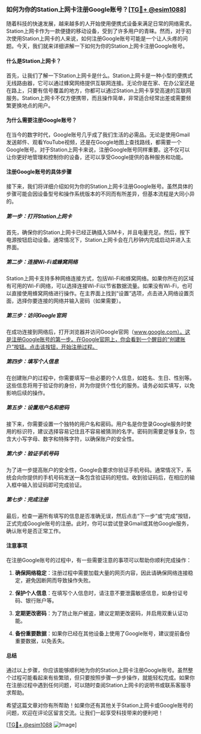 ### 如何为你的Station上网卡注册Google账号？[[TG💪+ @esim1088](https://t.me/s/esim1088)]

随着科技的快速发展，越来越多的人开始使用便携式设备来满足日常的网络需求。Station上网卡作为一款便捷的移动设备，受到了许多用户的青睐。然而，对于初次使用Station上网卡的人来说，如何注册Google账号可能是一个让人头疼的问题。今天，我们就来详细讲解一下如何为你的Station上网卡注册Google账号。

#### 什么是Station上网卡？

首先，让我们了解一下Station上网卡是什么。Station上网卡是一种小型的便携式无线路由器，它可以通过蜂窝网络提供互联网连接。无论你是在家、在办公室还是在路上，只要有信号覆盖的地方，你都可以通过Station上网卡享受高速的互联网服务。Station上网卡不仅方便携带，而且操作简单，非常适合经常出差或需要频繁更换地点的用户。

#### 为什么需要注册Google账号？

在当今的数字时代，Google账号几乎成了我们生活的必需品。无论是使用Gmail发送邮件、观看YouTube视频，还是在Google地图上查找路线，都需要一个Google账号。对于Station上网卡来说，注册Google账号同样重要。这不仅可以让你更好地管理和控制你的设备，还可以享受Google提供的各种服务和功能。

#### 注册Google账号的具体步骤

接下来，我们将详细介绍如何为你的Station上网卡注册Google账号。虽然具体的步骤可能会因设备型号和操作系统版本的不同而有所差异，但基本流程是大同小异的。

##### 第一步：打开Station上网卡

首先，确保你的Station上网卡已经正确插入SIM卡，并且电量充足。然后，按下电源按钮启动设备。通常情况下，Station上网卡会在几秒钟内完成启动并进入主界面。

##### 第二步：连接Wi-Fi或蜂窝网络

Station上网卡支持多种网络连接方式，包括Wi-Fi和蜂窝网络。如果你所在的区域有可用的Wi-Fi网络，可以选择连接Wi-Fi以节省数据流量。如果没有Wi-Fi，也可以直接使用蜂窝网络进行操作。在主界面上找到“设置”选项，点击进入网络设置页面，选择你要连接的网络并输入密码（如果需要）。

##### 第三步：访问Google官网

在成功连接到网络后，打开浏览器并访问Google官网（www.google.com）。这是注册Google账号的第一步。在Google官网上，你会看到一个醒目的“创建账户”按钮。点击该按钮，开始注册过程。

##### 第四步：填写个人信息

在创建账户的过程中，你需要填写一些必要的个人信息，如姓名、生日、性别等。这些信息将用于验证你的身份，并为你提供个性化的服务。请务必如实填写，以免影响后续的操作。

##### 第五步：设置用户名和密码

接下来，你需要设置一个独特的用户名和密码。用户名是你登录Google服务时使用的标识符，建议选择容易记住且不容易被猜测的名字。密码则需要足够复杂，包含大小写字母、数字和特殊字符，以确保账户的安全性。

##### 第六步：验证手机号码

为了进一步提高账户的安全性，Google会要求你验证手机号码。通常情况下，系统会向你提供的手机号码发送一条包含验证码的短信。收到验证码后，在相应的输入框中输入验证码即可完成验证。

##### 第七步：完成注册

最后，检查一遍所有填写的信息是否准确无误，然后点击“下一步”或“完成”按钮，正式完成Google账号的注册。此时，你可以尝试登录Gmail或其他Google服务，确认账号是否正常工作。

#### 注意事项

在注册Google账号的过程中，有一些需要注意的事项可以帮助你顺利完成操作：

1. **确保网络稳定**：注册过程中需要加载大量的网页内容，因此请确保网络连接稳定，避免因断网而导致操作失败。
   
2. **保护个人信息**：在填写个人信息时，请注意不要泄露敏感信息，如身份证号码、银行账户等。

3. **定期更改密码**：为了防止账户被盗，建议定期更改密码，并启用双重认证功能。

4. **备份重要数据**：如果你已经在其他设备上使用了Google账号，建议提前备份重要数据，以免丢失。

#### 总结

通过以上步骤，你应该能够顺利地为你的Station上网卡注册Google账号。虽然整个过程可能看起来有些繁琐，但只要按照步骤一步步操作，就能轻松完成。如果你在注册过程中遇到任何问题，可以随时查阅Station上网卡的说明书或联系客服寻求帮助。

希望这篇文章对你有所帮助！如果你还有其他关于Station上网卡或Google账号的问题，欢迎在评论区留言交流。让我们一起享受科技带来的便利吧！

[[TG💪+ @esim1088](https://t.me/s/esim1088) ![Image](https://i.postimg.cc/4NQfJmqS/Snipaste-2025-05-13-00-14-12.png)]